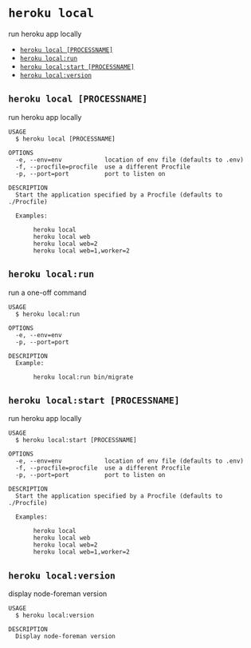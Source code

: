 `heroku local`
==============

run heroku app locally

* [`heroku local [PROCESSNAME]`](#heroku-local-processname)
* [`heroku local:run`](#heroku-localrun)
* [`heroku local:start [PROCESSNAME]`](#heroku-localstart-processname)
* [`heroku local:version`](#heroku-localversion)

## `heroku local [PROCESSNAME]`

run heroku app locally

```
USAGE
  $ heroku local [PROCESSNAME]

OPTIONS
  -e, --env=env            location of env file (defaults to .env)
  -f, --procfile=procfile  use a different Procfile
  -p, --port=port          port to listen on

DESCRIPTION
  Start the application specified by a Procfile (defaults to ./Procfile)

  Examples:

       heroku local
       heroku local web
       heroku local web=2
       heroku local web=1,worker=2
```

## `heroku local:run`

run a one-off command

```
USAGE
  $ heroku local:run

OPTIONS
  -e, --env=env
  -p, --port=port

DESCRIPTION
  Example:

       heroku local:run bin/migrate
```

## `heroku local:start [PROCESSNAME]`

run heroku app locally

```
USAGE
  $ heroku local:start [PROCESSNAME]

OPTIONS
  -e, --env=env            location of env file (defaults to .env)
  -f, --procfile=procfile  use a different Procfile
  -p, --port=port          port to listen on

DESCRIPTION
  Start the application specified by a Procfile (defaults to ./Procfile)

  Examples:

       heroku local
       heroku local web
       heroku local web=2
       heroku local web=1,worker=2
```

## `heroku local:version`

display node-foreman version

```
USAGE
  $ heroku local:version

DESCRIPTION
  Display node-foreman version
```
